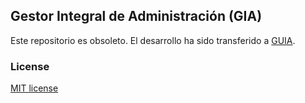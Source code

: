 ## Gestor Integral de Administración (GIA)

Este repositorio es obsoleto.
El desarrollo ha sido transferido a [GUIA](https://github.com/samuelmg/guia).

### License

[MIT license](http://opensource.org/licenses/MIT)
